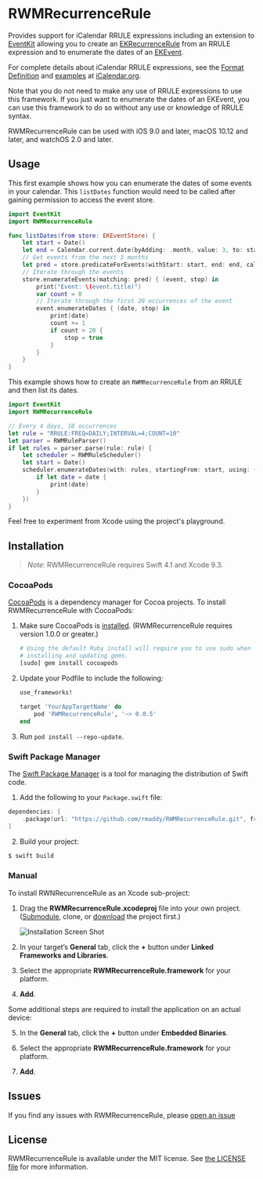# RWMRecurrenceRule

Provides support for iCalendar RRULE expressions including an extension to [EventKit][] allowing you to create an [EKRecurrenceRule][] from an RRULE expression and to enumerate the dates of an [EKEvent][].

For complete details about iCalendar RRULE expressions, see the [Format Definition][] and [examples][] at [iCalendar.org][].

Note that you do not need to make any use of RRULE expressions to use this framework. If you just want to enumerate
the dates of an EKEvent, you can use this framework to do so without any use or knowledge of RRULE syntax.

RWMRecurrenceRule can be used with iOS 9.0 and later, macOS 10.12 and later, and watchOS 2.0 and later.

[Format Definition]: https://icalendar.org/iCalendar-RFC-5545/3-3-10-recurrence-rule.html
[examples]: https://icalendar.org/iCalendar-RFC-5545/3-8-5-3-recurrence-rule.html
[iCalendar.org]: https://icalendar.org/

## Usage

This first example shows how you can enumerate the dates of some events in your calendar. This
`listDates` function would need to be called after gaining permission to access the event store.

```swift
import EventKit
import RWMRecurrenceRule

func listDates(from store: EKEventStore) {
    let start = Date()
    let end = Calendar.current.date(byAdding: .month, value: 3, to: start)!
    // Get events from the next 3 months
    let pred = store.predicateForEvents(withStart: start, end: end, calendars: nil)
    // Iterate through the events
    store.enumerateEvents(matching: pred) { (event, stop) in
        print("Event: \(event.title)")
        var count = 0
        // Iterate through the first 20 occurrences of the event
        event.enumerateDates { (date, stop) in
            print(date)
            count += 1
            if count > 20 {
                stop = true
            }
        }
    }
}
```

This example shows how to create an `RWMRecurrenceRule` from an RRULE and then list its dates.

```swift
import EventKit
import RWMRecurrenceRule

// Every 4 days, 10 occurrences
let rule = "RRULE:FREQ=DAILY;INTERVAL=4;COUNT=10"
let parser = RWMRuleParser()
if let rules = parser.parse(rule: rule) {
    let scheduler = RWMRuleScheduler()
    let start = Date()
    scheduler.enumerateDates(with: rules, startingFrom: start, using: { (date, stop) in
        if let date = date {
            print(date)
        }
    })
}
```

Feel free to experiment from Xcode using the project's playground.

## Installation

> _Note_: RWMRecurrenceRule requires Swift 4.1 and Xcode 9.3.

### CocoaPods

[CocoaPods][] is a dependency manager for Cocoa projects. To install RWMRecurrenceRule with CocoaPods:

 1. Make sure CocoaPods is [installed][CocoaPods Installation]. (RWMRecurrenceRule
    requires version 1.0.0 or greater.)

    ```sh
    # Using the default Ruby install will require you to use sudo when
    # installing and updating gems.
    [sudo] gem install cocoapods
    ```

 2. Update your Podfile to include the following:

    ```ruby
    use_frameworks!

    target 'YourAppTargetName' do
        pod 'RWMRecurrenceRule', '~> 0.0.5'
    end
    ```

 3. Run `pod install --repo-update`.

[CocoaPods]: https://cocoapods.org
[CocoaPods Installation]: https://guides.cocoapods.org/using/getting-started.html#getting-started

### Swift Package Manager

The [Swift Package Manager][] is a tool for managing the distribution of
Swift code.

1. Add the following to your `Package.swift` file:

  ```swift
  dependencies: [
      .package(url: "https://github.com/rmaddy/RWMRecurrenceRule.git", from: "0.0.2")
  ]
  ```

2. Build your project:

  ```sh
  $ swift build
  ```

[Swift Package Manager]: https://swift.org/package-manager

### Manual

To install RWNRecurrenceRule as an Xcode sub-project:

 1. Drag the **RWMRecurrenceRule.xcodeproj** file into your own project.
    ([Submodule][], clone, or [download][] the project first.)

    ![Installation Screen Shot](Documentation/Resources/installation.png)

 2. In your target’s **General** tab, click the **+** button under **Linked
    Frameworks and Libraries**.

 3. Select the appropriate **RWMRecurrenceRule.framework** for your platform.

 4. **Add**.

Some additional steps are required to install the application on an actual
device:

 5. In the **General** tab, click the **+** button under **Embedded
    Binaries**.

 6. Select the appropriate **RWMRecurrenceRule.framework** for your platform.

 7. **Add**.


[Xcode]: https://developer.apple.com/xcode/downloads/
[Submodule]: http://git-scm.com/book/en/Git-Tools-Submodules
[download]: https://github.com/rmaddy/RWMRecurrenceRule/archive/master.zip

## Issues

If you find any issues with RWMRecurrenceRule, please [open an issue][]

[open an issue]: https://github.com/rmaddy/RWMRecurrenceRule/issues/new

## License

RWMRecurrenceRule is available under the MIT license. See [the LICENSE
file](./LICENSE.txt) for more information.

[EventKit]: https://developer.apple.com/documentation/eventkit
[EKRecurrenceRule]: https://developer.apple.com/documentation/eventkit/ekrecurrencerule
[EKEvent]: https://developer.apple.com/documentation/eventkit/ekevent
